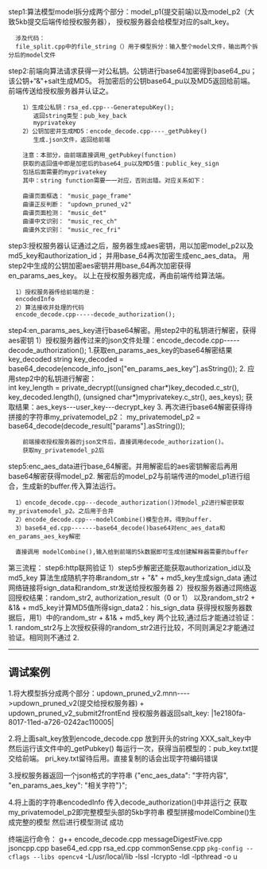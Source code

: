 step1:算法模型model拆分成两个部分：model_p1(提交前端)以及model_p2（大致5kb提交后端传给授权服务器），
      授权服务器会给模型对应的salt_key。
      
      涉及代码：
      file_split.cpp中的file_string（）用于模型拆分：输入整个model文件，输出两个拆分后的model文件

step2:前端向算法请求获得一对公私钥。公钥进行base64加密得到base64_pu；
      该公钥+“&"+salt生成MD5。
      将加密后的公钥base64_pu以及MD5返回给前端。
      前端传送给授权服务器并认证之。

        1）生成公私钥：rsa_ed.cpp---GeneratepubKey();
           返回string类型：pub_key_back
           myprivatekey
        2）公钥加密并生成MD5：encode_decode.cpp----_getPubkey()
           生成.json文件，返回给前端

        注意：本部分，由前端直接调用_getPubkey(function)
        获取的返回值中即是加密后的base64_pu以及MD5值：public_key_sign
        包括后面需要的myprivatekey
        其中：string function需要一一对应，否则出错。对应关系如下：
        
        曲谱页面框选： "music_page_frame"
        曲谱正反判断： "updown_pruned_v2"
        曲谱页面检测： "music_det"
        曲谱中文识别： "music_rec_ch"
        曲谱外文识别： "music_rec_fri"


step3:授权服务器认证通过之后，服务器生成aes密钥，用以加密model_p2以及md5_key和authorization_id；
      并用base_64再次加密生成enc_aes_data。
      用step2中生成的公钥加密aes密钥并用base_64再次加密获得en_params_aes_key。
      以上在授权服务器完成，再由前端传给算法端。

      1）授权服务器传给前端的是：
      encodedInfo
      2）算法接收并处理的代码
      encode_decode.cpp-----decode_authorization();


step4:en_params_aes_key进行base64解密。用step2中的私钥进行解密，获得aes密钥
      1）授权服务器传过来的json文件处理：encode_decode.cpp-----decode_authorization();
         1.获取en_params_aes_key的base64解密结果key_decoded
            string key_decoded = base64_decode(encode_info_json["en_params_aes_key"].asString());
         2. 应用step2中的私钥进行解密：	
            int key_length = private_decrypt((unsigned char*)key_decoded.c_str(), key_decoded.length(), (unsigned char*)myprivatekey.c_str(), aes_keys);
             获取结果：aes_keys---user_key---decrypt_key
         3. 再次进行base64解密获得待拼接的字符串my_privatemodel_p2：
         my_privatemodel_p2 = base64_decode(decode_result["params"].asString());
        
        前端接收授权服务器的json文件后，直接调用decode_authorization()。
        获取my_privatemodel_p2后

step5:enc_aes_data进行base_64解密。并用解密后的aes密钥解密后再用base64解密获得model_p2.
      解密后的model_p2与前端传进的model_p1进行组合，生成新的buffer.传入算法运行。

      1）encode_decode.cpp---decode_authorization()对model_p2进行解密获取my_privatemodel_p2。之后用于合并
      2）encode_decode.cpp---modelCombine()模型合并。得到buffer.
      3）base64_ed.cpp-------base64_decode()base64对enc_aes_data和en_params_aes_key解密
    
      直接调用 modelCombine(),输入给到前端的5k数据即可生成创建解释器需要的buffer


第三流程：
step6:http联网验证
      1）step5步解密还能获取authorization_id以及md5_key
         算法生成随机字符串random_str + "&" + md5_key生成sign_data
         通过网络链接将sign_data和random_str发送给授权服务器
      2）授权服务器通过网络返回授权结果：random_str2, authorization_result（0 or 1）
         以及random_str2 + &1& + md5_key计算MD5值所得sign_data2：his_sign_data
         获得授权服务器数据后，用1）中的random_str + &1& + md5_key
         两个比较,通过后才能通过验证：
         1. random_str2与上次授权获得的random_str2进行比较，不同则满足2才能通过验证。相同则不通过
         2. 


------------------------------------------------------------------------
调试案例
------------------------------------------------------------------------

1.将大模型拆分成两个部分：updown_pruned_v2.mnn---->updown_pruned_v2(提交给授权服务器) + updown_pruned_v2_submit2frontEnd
  授权服务器返回salt_key: |1e2180fa-8017-11ed-a726-0242ac110005|

2.将上面salt_key放到encode_decode.cpp 放到开头的string XXX_salt_key中
  然后运行该文件中的_getPubkey()
  每运行一次，获得当前模型的：pub_key.txt提交给前端。
  pri_key.txt留待后用。直接复制的话会出现字符编码错误

3.授权服务器返回一个json格式的字符串
    {"enc_aes_data": "字符内容", "en_params_aes_key": "相关字符"}";

4.将上面的字符串encodedInfo 传入decode_authorization()中并运行之
  获取my_privatemodel_p2即完整模型头部的5kb字符串
  模型拼接modelCombine()生成完整的模型
  然后进行模型测试
  成功

  终端运行命令：
  g++ encode_decode.cpp messageDigestFive.cpp jsoncpp.cpp  base64_ed.cpp rsa_ed.cpp commonSense.cpp `pkg-config --cflags --libs opencv4` -L/usr/local/lib -lssl -lcrypto -ldl -lpthread -o u
